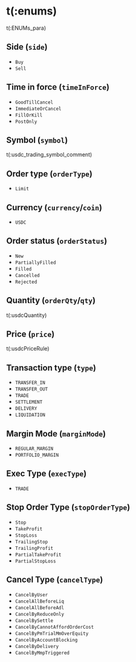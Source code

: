 # t(:enums)
t(:ENUMs_para)

## Side (`side`)
* `Buy`
* `Sell`

## Time in force (`timeInForce`)
* `GoodTillCancel`
* `ImmediateOrCancel`
* `FillOrKill`
* `PostOnly`

## Symbol (`symbol`)
t(:usdc_trading_symbol_comment)


## Order type (`orderType`)
* `Limit`


## Currency (`currency`/`coin`)
* `USDC`


## Order status (`orderStatus`)
* `New`
* `PartiallyFilled`
* `Filled`
* `Cancelled`
* `Rejected`

## Quantity (`orderQty`/`qty`)
t(:usdcQuantity)

## Price (`price`)
t(:usdcPriceRule)


## Transaction type (`type`)
* `TRANSFER_IN`
* `TRANSFER_OUT`
* `TRADE`
* `SETTLEMENT`
* `DELIVERY`
* `LIQUIDATION`

## Margin Mode (`marginMode`)
* `REGULAR_MARGIN`
* `PORTFOLIO_MARGIN`

## Exec Type (`execType`)
* `TRADE`

## Stop Order Type (`stopOrderType`)
* `Stop`
* `TakeProfit`
* `StopLoss`
* `TrailingStop`
* `TrailingProfit`
* `PartialTakeProfit`
* `PartialStopLoss`


## Cancel Type (`cancelType`)
* `CancelByUser`
* `CancelAllBeforeLiq`
* `CancelAllBeforeAdl`
* `CancelByReduceOnly`
* `CancelBySettle`
* `CancelByCannotAffordOrderCost`
* `CancelByPmTrialMmOverEquity`
* `CancelByAccountBlocking`
* `CancelByDelivery`
* `CancelByMmpTriggered`

